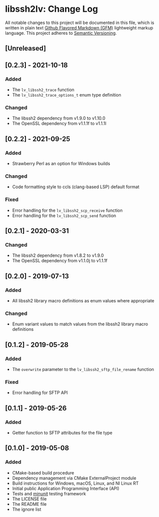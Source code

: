 # libssh2lv: Change Log

All notable changes to this project will be documented in this file, which is written in plain text [Github Flavored Markdown (GFM)](https://help.github.com/articles/github-flavored-markdown/) lightweight markup language. This project adheres to [Semantic Versioning](http://semver.org).

## [Unreleased]

## [0.2.3] - 2021-10-18

### Added

- The `lv_libssh2_trace` function
- The `lv_libssh2_trace_options_t` enum type definition

### Changed

- The libssh2 dependency from v1.9.0 to v1.10.0
- The OpenSSL dependency from v1.1.1f to v1.1.1l

## [0.2.2] - 2021-09-25

### Added

- Strawberry Perl as an option for Windows builds

### Changed

- Code formatting style to ccls (clang-based LSP) default format

### Fixed

- Error handling for the `lv_libssh2_scp_receive` function
- Error handling for the `lv_libssh2_scp_send` function

## [0.2.1] - 2020-03-31

### Changed

- The libssh2 dependency from v1.8.2 to v1.9.0
- The OpenSSL dependency from v1.1.0j to v1.1.1f

## [0.2.0] - 2019-07-13

### Added

- All libssh2 library macro definitions as enum values where appropriate

### Changed

- Enum variant values to match values from the libssh2 library macro definitions

## [0.1.2] - 2019-05-28

### Added

- The `overwrite` parameter to the `lv_libssh2_sftp_file_rename` function

### Fixed

- Error handling for SFTP API

## [0.1.1] - 2019-05-26

### Added

- Getter function to SFTP attributes for the file type

## [0.1.0] - 2019-05-08

### Added

- CMake-based build procedure
- Dependency management via CMake ExternalProject module
- Build instructions for Windows, macOS, Linux, and NI Linux RT
- Initial public Application Programming Interface (API)
- Tests and [minunit](https://github.com/siu/minunit) testing framework
- The LICENSE file
- The README file
- The ignore list
